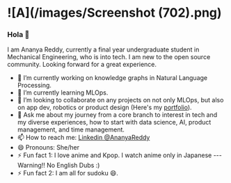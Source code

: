 # ![A](/images/Screenshot (702).png)
### Hola 👋
I am Ananya Reddy, currently a final year undergraduate student in Mechanical Engineering, who is into tech. I am new to the open source community. Looking forward for a great experience.
- 🔭 I’m currently working on knowledge graphs in Natural Language Processing.
- 🌱 I’m currently learning MLOps. 
- 👯 I’m looking to collaborate on any projects on not only MLOps, but also on app dev, robotics or product design (Here's my [portfolio](https://reddyananya9.github.io/)). 
- 💬 Ask me about my journey from a core branch to interest in tech and my diverse experiences, how to start with data science, AI, product management, and time management. 
- 📫 How to reach me: [Linkedin @AnanyaReddy](https://www.linkedin.com/in/ananyareddy9/)
- 😄 Pronouns: She/her
- ⚡ Fun fact 1: I love anime and Kpop. I watch anime only in Japanese --- Warning!! No English Dubs :)
- ⚡ Fun fact 2: I am all for sudoku 😄.



<!--**ReddyAnanya9/ReddyAnanya9** is a ✨ _special_ ✨ repository because its `README.md` (this file) appears on your GitHub profile.

Here are some ideas to get you started:--!>
